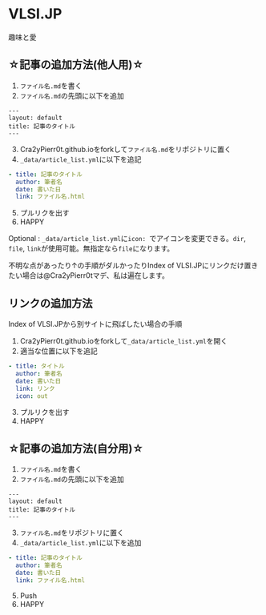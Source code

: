 # VLSI.JP

趣味と愛

## ☆記事の追加方法(他人用)☆

1. `ファイル名.md`を書く
2. `ファイル名.md`の先頭に以下を追加
```
---
layout: default
title: 記事のタイトル
---
```
3. Cra2yPierr0t.github.ioをforkして`ファイル名.md`をリポジトリに置く
4. `_data/article_list.yml`に以下を追記
```yml
- title: 記事のタイトル
  author: 筆者名
  date: 書いた日
  link: ファイル名.html
```
5. プルリクを出す
6. HAPPY

Optional : `_data/article_list.yml`に`icon: `でアイコンを変更できる。`dir`, `file`, `link`が使用可能。無指定なら`file`になります。

不明な点があったり↑の手順がダルかったりIndex of VLSI.JPにリンクだけ置きたい場合は@Cra2yPierr0tマデ、私は遍在します。

## リンクの追加方法

Index of VLSI.JPから別サイトに飛ばしたい場合の手順

1. Cra2yPierr0t.github.ioをforkして`_data/article_list.yml`を開く
2. 適当な位置に以下を追記
```yml
- title: タイトル
  author: 筆者名
  date: 書いた日
  link: リンク
  icon: out
```
3. プルリクを出す
4. HAPPY

## ☆記事の追加方法(自分用)☆

1. `ファイル名.md`を書く
2. `ファイル名.md`の先頭に以下を追加
```
---
layout: default
title: 記事のタイトル
---
```
3. `ファイル名.md`をリポジトリに置く
4. `_data/article_list.yml`に以下を追加
```yml
- title: 記事のタイトル
  author: 筆者名
  date: 書いた日
  link: ファイル名.html
```
5. Push 
6. HAPPY

